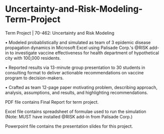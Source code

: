 # Uncertainty-and-Risk-Modeling-Term-Project
Term Project | 70-462: Uncertainty and Risk Modeling

•	Modeled probablistically and simulated as team of 3 epidemic disease propagation dynamics in Microsoft Excel using Palisade Corp.'s @RISK add-in to investigate vaccine effectiveness for health department of hypothetical city with 100,000 residents.

•	Reported results via 13-minute group presentation to 30 students in consulting format to deliver actionable recommendations on vaccine program to decision-makers.

•	Crafted as team 12-page paper motivating problem, describing approach, analysis, assumptions, and results, and highlighting recommendations.


PDF file contains Final Report for term project.

Excel file contains spreadsheet of formulae used to run the simulation (Note: MUST have installed @RISK add-in from Palisade Corp.)

Powerpoint file contains the presentation slides for this project.
